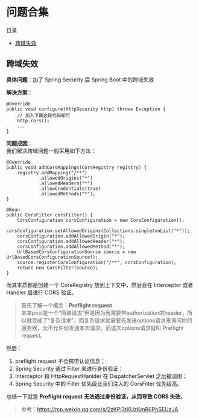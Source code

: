 # 问题合集
目录
+ [跨域失效](#跨域失效)

## <span id="跨域失效">跨域失效</span>
**具体问题**：加了 Spring Security 后 Spring Boot 中的跨域失效

**解决方案**：
```
@Override
public void configure(HttpSecurity http) throws Exception {
    // 加入下面这段代码即可
    http.cors();
    ...
}
```

**问题成因**：  
我们解决跨域问题一般采用如下方法：
```
@Override
public void addCorsMappings(CorsRegistry registry) {
    registry.addMapping("/**")
            .allowedOrigins("*")
            .allowedHeaders("*")
            .allowCredentials(true)
            .allowedMethods("*");
}

@Bean
public CorsFilter corsFilter() {
    CorsConfiguration corsConfiguration = new CorsConfiguration();
    corsConfiguration.setAllowedOrigins(Collections.singletonList("*"));
    corsConfiguration.addAllowedOrigin("*");
    corsConfiguration.addAllowedHeader("*");
    corsConfiguration.addAllowedMethod("*");
    UrlBasedCorsConfigurationSource source = new UrlBasedCorsConfigurationSource();
    source.registerCorsConfiguration("/**", corsConfiguration);
    return new CorsFilter(source);
}
```
而其本质都是创建一个 CorsRegistry 放到上下文中，然后会在 Interceptor 或者 Handler 层进行 CORS 验证。

>首先了解一个概念：**Preflight request**  
>本来post是一个“简单请求”但是因为我需要带authorization的header，所以就变成了“复杂请求”，而复杂请求就需要先发送options请求来询问你的服务器，允不允许你发送本次请求。而这次options请求就叫 Preflight request。

然后：
1. preflight request 不会携带认证信息；
2. Spring Security 通过 Filter 来进行身份验证；
3. Interceptor 和 HttpRequestHanlder 在 DispatcherServlet 之后被调用；
4. Spring Security 中的 Filter 优先级比我们注入的 CorsFilter 优先级高。

总结一下就是 **Preflight request 无法通过身份验证，从而导致 CORS 失效**。  
>参考：https://mp.weixin.qq.com/s/2zKPj3tKUzKmR6PhSEUzJA